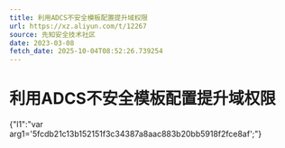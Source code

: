 ```yaml
---
title: 利用ADCS不安全模板配置提升域权限
url: https://xz.aliyun.com/t/12267
source: 先知安全技术社区
date: 2023-03-08
fetch_date: 2025-10-04T08:52:26.739254
---
```


# 利用ADCS不安全模板配置提升域权限

{"l1":"var arg1='5fcdb21c13b152151f3c34387a8aac883b20bb5918f2fce8af';"}